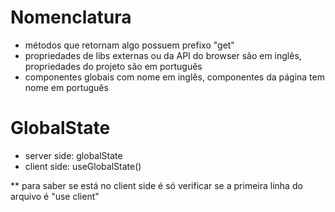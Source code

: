 # Nomenclatura

- métodos que retornam algo possuem prefixo "get"
- propriedades de libs externas ou da API do browser são em inglês, propriedades do projeto são em português
- componentes globais com nome em inglês, componentes da página tem nome em português

# GlobalState

- server side: globalState
- client side: useGlobalState()

\*\* para saber se está no client side é só verificar se a primeira linha do arquivo é "use client"
